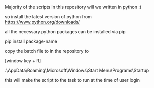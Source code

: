 Majority of the scripts in this repository will we written in python :)

so install the latest version of python from 
https://www.python.org/downloads/

all the necessary python packages can be installed via pip

pip install package-name

copy the batch file to in the repository to 

[window key + R]

.\AppData\Roaming\Microsoft\Windows\Start Menu\Programs\Startup

this will make the script to the task to run at the time of user login
